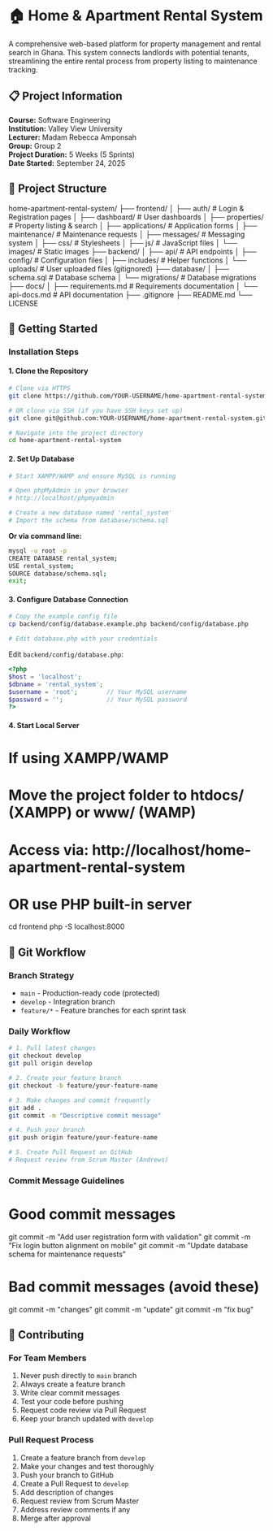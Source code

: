 # 🏠 Home & Apartment Rental System

A comprehensive web-based platform for property management and rental search in Ghana. This system connects landlords with potential tenants, streamlining the entire rental process from property listing to maintenance tracking.

## 📋 Project Information

**Course:** Software Engineering  
**Institution:** Valley View University  
**Lecturer:** Madam Rebecca Amponsah  
**Group:** Group 2  
**Project Duration:** 5 Weeks (5 Sprints)  
**Date Started:** September 24, 2025

## 📂 Project Structure

home-apartment-rental-system/
├── frontend/
│   ├── auth/              # Login & Registration pages
│   ├── dashboard/         # User dashboards
│   ├── properties/        # Property listing & search
│   ├── applications/      # Application forms
│   ├── maintenance/       # Maintenance requests
│   ├── messages/          # Messaging system
│   ├── css/               # Stylesheets
│   ├── js/                # JavaScript files
│   └── images/            # Static images
├── backend/
│   ├── api/               # API endpoints
│   ├── config/            # Configuration files
│   ├── includes/          # Helper functions
│   └── uploads/           # User uploaded files (gitignored)
├── database/
│   ├── schema.sql         # Database schema
│   └── migrations/        # Database migrations
├── docs/
│   ├── requirements.md    # Requirements documentation
│   └── api-docs.md        # API documentation
├── .gitignore
├── README.md
└── LICENSE


## 🚀 Getting Started

### Installation Steps

#### 1. Clone the Repository

```bash
# Clone via HTTPS
git clone https://github.com/YOUR-USERNAME/home-apartment-rental-system.git

# OR clone via SSH (if you have SSH keys set up)
git clone git@github.com:YOUR-USERNAME/home-apartment-rental-system.git

# Navigate into the project directory
cd home-apartment-rental-system
```

#### 2. Set Up Database

```bash
# Start XAMPP/WAMP and ensure MySQL is running

# Open phpMyAdmin in your browser
# http://localhost/phpmyadmin

# Create a new database named 'rental_system'
# Import the schema from database/schema.sql
```

**Or via command line:**
```bash
mysql -u root -p
CREATE DATABASE rental_system;
USE rental_system;
SOURCE database/schema.sql;
exit;
```

#### 3. Configure Database Connection

```bash
# Copy the example config file
cp backend/config/database.example.php backend/config/database.php

# Edit database.php with your credentials
```

Edit `backend/config/database.php`:
```php
<?php
$host = 'localhost';
$dbname = 'rental_system';
$username = 'root';        // Your MySQL username
$password = '';            // Your MySQL password
?>
```

#### 4. Start Local Server

# If using XAMPP/WAMP
# Move the project folder to htdocs/ (XAMPP) or www/ (WAMP)
# Access via: http://localhost/home-apartment-rental-system

# OR use PHP built-in server
cd frontend
php -S localhost:8000


## 🔄 Git Workflow

### Branch Strategy

- `main` - Production-ready code (protected)
- `develop` - Integration branch
- `feature/*` - Feature branches for each sprint task

### Daily Workflow

```bash
# 1. Pull latest changes
git checkout develop
git pull origin develop

# 2. Create your feature branch
git checkout -b feature/your-feature-name

# 3. Make changes and commit frequently
git add .
git commit -m "Descriptive commit message"

# 4. Push your branch
git push origin feature/your-feature-name

# 5. Create Pull Request on GitHub
# Request review from Scrum Master (Andrews)
```

### Commit Message Guidelines

# Good commit messages
git commit -m "Add user registration form with validation"
git commit -m "Fix login button alignment on mobile"
git commit -m "Update database schema for maintenance requests"

# Bad commit messages (avoid these)
git commit -m "changes"
git commit -m "update"
git commit -m "fix bug"



## 🤝 Contributing

### For Team Members

1. Never push directly to `main` branch
2. Always create a feature branch
3. Write clear commit messages
4. Test your code before pushing
5. Request code review via Pull Request
6. Keep your branch updated with `develop`

### Pull Request Process

1. Create a feature branch from `develop`
2. Make your changes and test thoroughly
3. Push your branch to GitHub
4. Create a Pull Request to `develop`
5. Add description of changes
6. Request review from Scrum Master
7. Address review comments if any
8. Merge after approval
